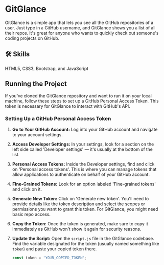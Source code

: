 # GitGlance
GitGlance is a simple app that lets you see all the GitHub repositories of a user. Just type in a GitHub username, and GitGlance shows you a list of all their repos. It's great for anyone who wants to quickly check out someone's coding projects on GitHub.

## 🛠 Skills
HTML5, CSS3, Bootstrap, and JavaScript

## Running the Project
If you've cloned the GitGlance repository and want to run it on your local machine, follow these steps to set up a GitHub Personal Access Token. This token is necessary for GitGlance to interact with GitHub's API.

### Setting Up a GitHub Personal Access Token
1. **Go to Your GitHub Account:** Log into your GitHub account and navigate to your account settings.

2. **Access Developer Settings:** In your settings, look for a section on the left side called 'Developer settings' — it's usually at the bottom of the list.

3. **Personal Access Tokens:** Inside the Developer settings, find and click on 'Personal access tokens'. This is where you can manage tokens that allow applications to authenticate on behalf of your GitHub account.

4. **Fine-Grained Tokens:** Look for an option labeled 'Fine-grained tokens' and click on it.

5. **Generate New Token:** Click on 'Generate new token'. You'll need to provide details like the token description and select the scopes or permissions you want to grant this token. For GitGlance, you might need basic repo access.

6. **Copy the Token:** Once the token is generated, make sure to copy it immediately as GitHub won't show it again for security reasons.

7. **Update the Script:** Open the `script.js` file in the GitGlance codebase. Find the variable designated for the token (usually named something like `token`) and paste your copied token there.

   ```javascript
   const token = 'YOUR_COPIED_TOKEN';
